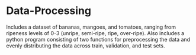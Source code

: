 # Data-Processing
Includes a dataset of bananas, mangoes, and tomatoes, ranging from ripeness levels of 0-3 (unripe, semi-ripe, ripe, over-ripe). Also includes a python program consisting of two functions for preprocessing the data and evenly distributing the data across train, validation, and test sets.

